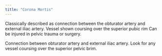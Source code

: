 ```yaml
---
title: "Corona Mortis"
---
```

Classically described as connection between the obturator artery and external iliac artery.
Vessel shown coursing over the superior pubic rim
Can be injured in pelvic trauma or surgery.

Connection between obturator artery and external iliac artery. Look for any vessel coursing over the superior pelvic brim.

